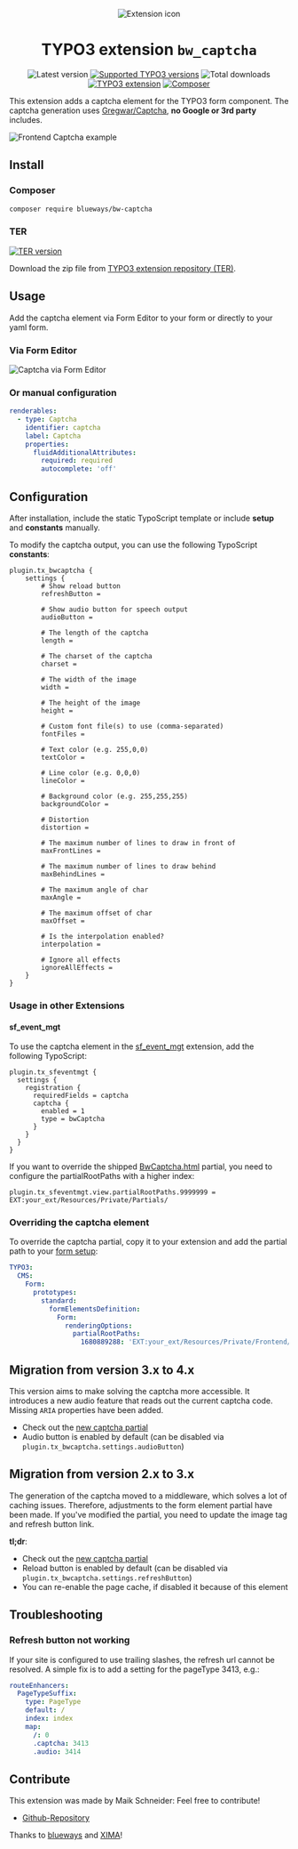 <div align="center">

![Extension icon](Resources/Public/Icons/Extension.svg)

# TYPO3 extension `bw_captcha`

![Latest version](https://typo3-badges.dev/badge/bw_captcha/version/shields.svg)
[![Supported TYPO3 versions](https://typo3-badges.dev/badge/bw_captcha/typo3/shields.svg)](https://extensions.typo3.org/extension/bw_captcha)
![Total downloads](https://typo3-badges.dev/badge/bw_captcha/downloads/shields.svg)
[![TYPO3 extension](https://typo3-badges.dev/badge/bw_captcha/extension/shields.svg)](https://extensions.typo3.org/extension/bw_captcha)
[![Composer](https://typo3-badges.dev/badge/bw_captcha/composer/shields.svg)](https://packagist.org/packages/blueways/bw-captcha)

</div>

This extension adds a captcha element for the TYPO3 form component. The captcha generation
uses [Gregwar/Captcha](https://github.com/Gregwar/Captcha), **no Google or 3rd party** includes.

![Frontend Captcha example](Documentation/Images/Example.jpg)

## Install

### Composer

```bash
composer require blueways/bw-captcha
```

### TER

[![TER version](https://typo3-badges.dev/badge/bw_captcha/version/shields.svg)](https://extensions.typo3.org/extension/bw_captcha)

Download the zip file from
[TYPO3 extension repository (TER)](https://extensions.typo3.org/extension/bw_captcha).

## Usage

Add the captcha element via Form Editor to your form or directly to your yaml form.

### Via Form Editor

![Captcha via Form Editor](Documentation/Images/Example2.jpg)

### Or manual configuration

```yaml
renderables:
  - type: Captcha
    identifier: captcha
    label: Captcha
    properties:
      fluidAdditionalAttributes:
        required: required
        autocomplete: 'off'
```

## Configuration

After installation, include the static TypoScript template or include **setup** and **constants** manually.

To modify the captcha output, you can use the following TypoScript **constants**:

```typo3_typoscript
plugin.tx_bwcaptcha {
    settings {
        # Show reload button
        refreshButton =

        # Show audio button for speech output
        audioButton =

        # The length of the captcha
        length =

        # The charset of the captcha
        charset =

        # The width of the image
        width =

        # The height of the image
        height =

        # Custom font file(s) to use (comma-separated)
        fontFiles =

        # Text color (e.g. 255,0,0)
        textColor =

        # Line color (e.g. 0,0,0)
        lineColor =

        # Background color (e.g. 255,255,255)
        backgroundColor =

        # Distortion
        distortion =

        # The maximum number of lines to draw in front of
        maxFrontLines =

        # The maximum number of lines to draw behind
        maxBehindLines =

        # The maximum angle of char
        maxAngle =

        # The maximum offset of char
        maxOffset =

        # Is the interpolation enabled?
        interpolation =

        # Ignore all effects
        ignoreAllEffects =
    }
}
```

### Usage in other Extensions

#### sf_event_mgt

To use the captcha element in the [sf_event_mgt](https://github.com/derhansen/sf_event_mgt/) extension, add the following TypoScript:

```
plugin.tx_sfeventmgt {
  settings {
    registration {
      requiredFields = captcha
      captcha {
        enabled = 1
        type = bwCaptcha
      }
    }
  }
}
```

If you want to override the shipped [BwCaptcha.html](https://github.com/maikschneider/bw_captcha/blob/main/Resources/Private/SfEventMgt/Registration/Captcha/BwCaptcha.html) partial, you need to configure the partialRootPaths with a higher index:

```
plugin.tx_sfeventmgt.view.partialRootPaths.9999999 = EXT:your_ext/Resources/Private/Partials/
```

### Overriding the captcha element

To override the captcha partial, copy it to your extension and add the partial path to
your [form setup](https://docs.typo3.org/c/typo3/cms-form/main/en-us/I/Concepts/Configuration/Index.html#yaml-registration-for-the-frontend):

```yaml
TYPO3:
  CMS:
    Form:
      prototypes:
        standard:
          formElementsDefinition:
            Form:
              renderingOptions:
                partialRootPaths:
                  1680889288: 'EXT:your_ext/Resources/Private/Frontend/Partials/'
```

## Migration from version 3.x to 4.x

This version aims to make solving the captcha more accessible. It introduces a new audio feature that reads out the
current captcha code. Missing `ARIA` properties have been added.

* Check out
  the [new captcha partial](https://github.com/maikschneider/bw_captcha/blob/master/Resources/Private/Frontend/Partials/Captcha.html)
* Audio button is enabled by default (can be disabled via `plugin.tx_bwcaptcha.settings.audioButton`)

## Migration from version 2.x to 3.x

The generation of the captcha moved to a middleware, which solves a lot of caching issues. Therefore, adjustments to the
form element partial have been made. If you've modified the partial, you need to update the image tag and refresh button
link.

**tl;dr**:

* Check out
  the [new captcha partial](https://github.com/maikschneider/bw_captcha/blob/master/Resources/Private/Frontend/Partials/Captcha.html)
* Reload button is enabled by default (can be disabled via `plugin.tx_bwcaptcha.settings.refreshButton`)
* You can re-enable the page cache, if disabled it because of this element

## Troubleshooting

### Refresh button not working

If your site is configured to use trailing slashes, the refresh url cannot be resolved. A simple fix is to add a setting
for the pageType 3413, e.g.:

```yaml
routeEnhancers:
  PageTypeSuffix:
    type: PageType
    default: /
    index: index
    map:
      /: 0
      .captcha: 3413
      .audio: 3414
```

## Contribute

This extension was made by Maik Schneider: Feel free to contribute!

* [Github-Repository](https://github.com/maikschneider/bw_captcha)

Thanks to [blueways](https://www.blueways.de/) and [XIMA](https://www.xima.de/)!
